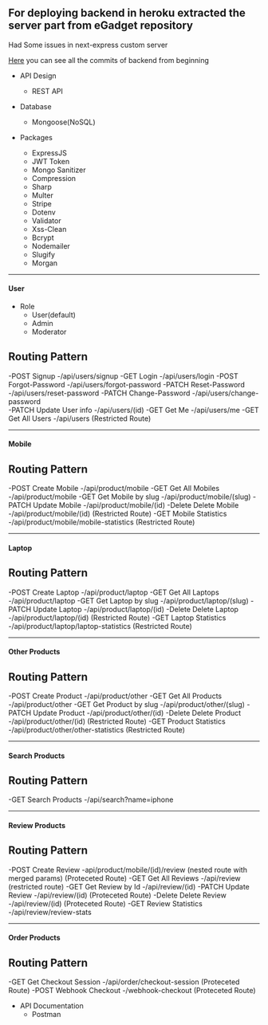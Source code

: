 ## For deploying backend in heroku extracted the server part from eGadget repository
Had Some issues in next-express custom server

[Here](https://github.com/Sakib-lite/eGadget/tree/main/server) you can see all the commits of backend from beginning

- API Design
  - REST API

- Database
  - Mongoose(NoSQL)

- Packages
  - ExpressJS
  - JWT Token
  - Mongo Sanitizer
  - Compression
  - Sharp
  - Multer
  - Stripe
  - Dotenv
  - Validator
  - Xss-Clean
  - Bcrypt
  - Nodemailer
  - Slugify
  - Morgan

----------------------------------------------------
#### User

- Role
  - User(default)
  - Admin
  - Moderator

## Routing Pattern
-POST  Signup            -/api/users/signup
-GET   Login             -/api/users/login
-POST  Forgot-Password   -/api/users/forgot-password
-PATCH Reset-Password    -/api/users/reset-password
-PATCH Change-Password   -/api/users/change-password  
-PATCH Update User info  -/api/users/(id)
-GET   Get Me            -/api/users/me
-GET   Get All Users     -/api/users (Restricted Route)

----------------------------------------------------
#### Mobile

## Routing Pattern
-POST   Create Mobile            -/api/product/mobile
-GET    Get All Mobiles          -/api/product/mobile
-GET    Get Mobile by slug       -/api/product/mobile/(slug)
-PATCH  Update Mobile            -/api/product/mobile/(id)
-Delete Delete Mobile            -/api/product/mobile/(id) (Restricted Route)
-GET    Mobile Statistics        -/api/product/mobile/mobile-statistics (Restricted Route)

----------------------------------------------------
#### Laptop

## Routing Pattern
-POST   Create Laptop            -/api/product/laptop 
-GET    Get All Laptops          -/api/product/laptop
-GET    Get Laptop by slug       -/api/product/laptop/(slug)
-PATCH  Update Laptop            -/api/product/laptop/(id)
-Delete Delete Laptop            -/api/product/laptop/(id) (Restricted Route)
-GET    Laptop Statistics        -/api/product/laptop/laptop-statistics (Restricted Route)

----------------------------------------------------
#### Other Products

## Routing Pattern
-POST   Create Product            -/api/product/other
-GET    Get All Products          -/api/product/other
-GET    Get Product by slug       -/api/product/other/(slug)
-PATCH  Update Product            -/api/product/other/(id)
-Delete Delete Product            -/api/product/other/(id) (Restricted Route)
-GET    Product Statistics        -/api/product/other/other-statistics (Restricted Route)

----------------------------------------------------
#### Search Products

## Routing Pattern

-GET    Search Products           -/api/search?name=iphone

----------------------------------------------------
#### Review Products

## Routing Pattern
-POST   Create Review             -api/product/mobile/(id)/review  (nested route with merged params) (Proteceted Route)
-GET    Get All Reviews           -/api/review (restricted route)
-GET    Get Review by Id          -/api/review/(id)
-PATCH  Update Review             -/api/review/(id) (Proteceted Route)
-Delete Delete Review             -/api/review/(id) (Proteceted Route)
-GET    Review Statistics         -/api/review/review-stats


----------------------------------------------------
#### Order Products

## Routing Pattern

-GET    Get Checkout Session      -/api/order/checkout-session (Proteceted Route)
-POST   Webhook Checkout          -/webhook-checkout (Proteceted Route)

- API Documentation
  - Postman  
